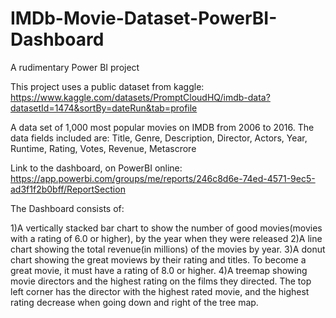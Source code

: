 # IMDb-Movie-Dataset-PowerBI-Dashboard
A rudimentary Power BI project

This project uses a public dataset from kaggle: https://www.kaggle.com/datasets/PromptCloudHQ/imdb-data?datasetId=1474&sortBy=dateRun&tab=profile

A data set of 1,000 most popular movies on IMDB from 2006 to 2016. The data fields included are:
Title, Genre, Description, Director, Actors, Year, Runtime, Rating, Votes, Revenue, Metascrore

Link to the dashboard, on PowerBI online: https://app.powerbi.com/groups/me/reports/246c8d6e-74ed-4571-9ec5-ad3f1f2b0bff/ReportSection

The Dashboard consists of:

1)A vertically stacked bar chart to show the number of good movies(movies with a rating of 6.0 or higher), by the year when they were released
2)A line chart showing the total revenue(in millions) of the movies by year.
3)A donut chart showing the great moviews by their rating and titles. To become a great movie, it must have a rating of 8.0 or higher.
4)A treemap showing movie directors and the highest rating on the films they directed. The top left corner has the director with the highest rated movie, and the highest rating decrease when going down and right of the tree map.
